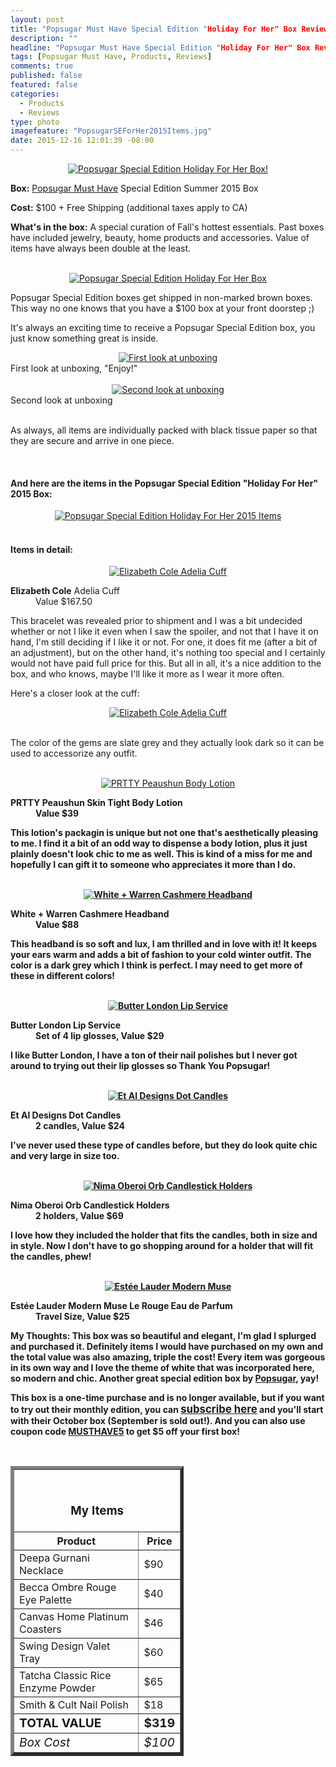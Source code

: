 ```yaml
---
layout: post
title: "Popsugar Must Have Special Edition "Holiday For Her" Box Review!"
description: ""
headline: "Popsugar Must Have Special Edition "Holiday For Her" Box Review!"
tags: [Popsugar Must Have, Products, Reviews]
comments: true
published: false
featured: false
categories: 
  - Products
  - Reviews
type: photo
imagefeature: "PopsugarSEForHer2015Items.jpg"
date: 2015-12-16 12:01:39 -08:00
---
```


<center><a href="http://popsu.gr/vXrB" target="_blank">
<img src="/images/PopsugarSEForHer2015Box.jpg" border="0" style="border:none;max-width:100%;" alt="Popsugar Special Edition Holiday For Her Box!" />
</a></center>

<p><b>Box:</b> <a href="http://popsu.gr/vXrB" target="_blank">Popsugar Must Have</a> Special Edition Summer 2015 Box</p>
<p><b>Cost:</b> $100 + Free Shipping (additional taxes apply to CA)</p>
<p><b>What's in the box:</b> A special curation of Fall's hottest essentials. Past boxes have included jewelry, beauty, home products and accessories. Value of items have always been double at the least.</p>
<br>

<center><a href="http://popsu.gr/vXrB" target="_blank">
<img src="/images/PopsugarSEForHer2015Package.jpg" border="0" style="border:none;max-width:100%;" alt="Popsugar Special Edition Holiday For Her Box" />
</a></center>
<p>Popsugar Special Edition boxes get shipped in non-marked brown boxes. This way no one knows that you have a $100 box at your front doorstep ;)</p>

<p>It's always an exciting time to receive a Popsugar Special Edition box, you just know something great is inside.</p>

<center><a href="http://popsu.gr/vXrB" target="_blank">
<img src="/images/PopsugarSEForHer2015OpenBox.jpg" border="0" style="border:none;max-width:100%;" alt="First look at unboxing" />
</a></center>
<figcaption>First look at unboxing, "Enjoy!"</figcaption>
<br>

<center><a href="http://popsu.gr/vXrB" target="_blank">
<img src="/images/PopsugarSEForHer2015OpenBox2.jpg" border="0" style="border:none;max-width:100%;" alt="Second look at unboxing" />
</a></center>
<figcaption>Second look at unboxing</figcaption>
<br>

<p>As always, all items are individually packed with black tissue paper so that they are secure and arrive in one piece.</p>

<br>

<H4>And here are the items in the Popsugar Special Edition "Holiday For Her" 2015 Box:</H4>
<center><a href="http://popsu.gr/vXrB" target="_blank">
<img src="/images/PopsugarSEForHer2015Items.jpg" border="0" style="border:none;max-width:100%;" alt="Popsugar Special Edition Holiday For Her 2015 Items" />
</a></center>
<br>

<H4>Items in detail:</H4>

<center><a href="http://popsu.gr/vXrB" target="_blank">
<img src="/images/PopsugarSEForHer2015ElizabethCole.jpg" border="0" style="border:none;max-width:100%;" alt="Elizabeth Cole Adelia Cuff" />
</a></center>

<DL>
<DT><b>Elizabeth Cole</b> Adelia Cuff</DT>
<DD>Value $167.50</DD>
</DL>

<p>This bracelet was revealed prior to shipment and I was a bit undecided whether or not I like it even when I saw the spoiler, and not that I have it on hand, I'm still deciding if I like it or not. For one, it does fit me (after a bit of an adjustment), but on the other hand, it's nothing too special and I certainly would not have paid full price for this. But all in all, it's a nice addition to the box, and who knows, maybe I'll like it more as I wear it more often.</p>

<p>Here's a closer look at the cuff:</p>
<center><a href="http://popsu.gr/vXrB" target="_blank">
<img src="/images/PopsugarSEForHer2015ElizabethCole2.jpg" border="0" style="border:none;max-width:100%;" alt="Elizabeth Cole Adelia Cuff" />
</a></center>
<br>

<p>The color of the gems are slate grey and they actually look dark so it can be used to accessorize any outfit.</p>

<br>

<center><a href="http://popsu.gr/vXrB" target="_blank">
<img src="/images/PopsugarSEForHer2015PRTTYPeashun.jpg" border="0" style="border:none;max-width:100%;" alt="PRTTY Peaushun Body Lotion" />
</a></center>

<DL>
<DT><b>PRTTY Peaushun Skin Tight Body Lotion</DT>
<DD>Value $39</DD>
</DL>

<p>This lotion's packagin is unique but not one that's aesthetically pleasing to me. I find it a bit of an odd way to dispense a body lotion, plus it just plainly doesn't look chic to me as well. This is kind of a miss for me and hopefully I can gift it to someone who appreciates it more than I do.</p>

<br>

<center><a href="http://popsu.gr/vXrB" target="_blank">
<img src="/images/PopsugarSEForHer2015WhiteWarren.jpg" border="0" style="border:none;max-width:100%;" alt="White + Warren Cashmere Headband" />
</a></center>
<DL>
<DT><b>White + Warren</b> Cashmere Headband</DT>
<DD>Value $88</DD>
</DL>

<p>This headband is so soft and lux, I am thrilled and in love with it! It keeps your ears warm and adds a bit of fashion to your cold winter outfit. The color is a dark grey which I think is perfect. I may need to get more of these in different colors!</p>
<br>

<center><a href="http://popsu.gr/vXrB" target="_blank">
<img src="/images/PopsugarSEForHer2015ButterLondon.jpg" border="0" style="border:none;max-width:100%;" alt="Butter London Lip Service" />
</a></center>

<DL>
<DT><b>Butter London</b> Lip Service</DT>
<DD>Set of 4 lip glosses, Value $29</DD>
</DL>

<p>I like Butter London, I have a ton of their nail polishes but I never got around to trying out their lip glosses so Thank You Popsugar!</p>
<br>

<center><a href="http://popsu.gr/vXrB" target="_blank">
<img src="/images/PopsugarSEForHer2015EtAl.jpg" border="0" style="border:none;max-width:100%;" alt="Et Al Designs Dot Candles" />
</a></center>
<DL>
<DT><b>Et Al</b> Designs Dot Candles</DT>
<DD>2 candles, Value $24</DD>
</DL>

<p>I've never used these type of candles before, but they do look quite chic and very large in size too.</p>

<br>

<center><a href="http://popsu.gr/vXrB" target="_blank">
<img src="/images/PopsugarSEForHer2015NimaOberoi.jpg" border="0" style="border:none;max-width:100%;" alt="Nima Oberoi Orb Candlestick Holders" />
</a></center>
<DL>
<DT><b>Nima Oberoi</b> Orb Candlestick Holders</DT>
<DD>2 holders, Value $69</DD>
</DL>

<p>I love how they included the holder that fits the candles, both in size and in style. Now I don't have to go shopping around for a holder that will fit the candles, phew!</p>

<br>

<center><a href="http://popsu.gr/vXrB" target="_blank">
<img src="/images/PopsugarSEForHer2015ModernMuse.jpg" border="0" style="border:none;max-width:100%;" alt="Estée Lauder Modern Muse" />
</a></center>
<DL>
<DT><b>Estée Lauder</b> Modern Muse Le Rouge Eau de Parfum</DT>
<DD>Travel Size, Value $25</DD>
</DL>

<p><i class="icon-exclamation-sign"></i><b> My Thoughts:</b> This box was so beautiful and elegant, I'm glad I splurged and purchased it. Definitely items I would have purchased on my own and the total value was also amazing, triple the cost! Every item was gorgeous in its own way and I love the theme of white that was incorporated here, so modern and chic. Another great special edition box by <a href="http://popsu.gr/vXrB" target="_blank">Popsugar</a>, yay!</p>

<p>This box is a one-time purchase and is no longer available, but if you want to try out their monthly edition, you can <a href="http://popsu.gr/vXrB" target="_blank"><big>subscribe here</big></a> and you'll start with their October box (September is sold out!). And you can also use coupon code <a href="http://popsu.gr/vXrB" target="_blank">MUSTHAVE5</a> to get $5 off your first box!</p>
<br>

<TABLE  BORDER="5" style="width:55%">
   <TR>
      <TH COLSPAN="2">
         <H3><BR><center>My Items</center></H3>
      </TH>
   </TR>
      <TH>Product</TH>
      <TH>Price</TH>
  <TR>
      <TD>Deepa Gurnani Necklace</TD>
      <TD>$90</TD>
   </TR>
   <TR>
      <TD>Becca Ombre Rouge Eye Palette</TD>
      <TD>$40</TD>
   </TR>
    <TR>
      <TD>Canvas Home Platinum Coasters</TD>
      <TD>$46</TD>
   </TR>
    <TR>
      <TD>Swing Design Valet Tray</TD>
      <TD>$60</TD>
   </TR>
    <TR>
      <TD>Tatcha Classic Rice Enzyme Powder</TD>
      <TD>$65</TD>
   </TR>
   <TR>
      <TD>Smith & Cult Nail Polish</TD>
      <TD>$18</TD>
   </TR>
   <TR>
      <TD><b><big>TOTAL VALUE</big></b></TD>
      <TD><b><big>$319</big></b></TD>
   </TR>
   <TR>
      <TD><i><big>Box Cost</big></i></TD>
      <TD><i><big>$100</big></i></TD>
   </TR>
</TABLE>
